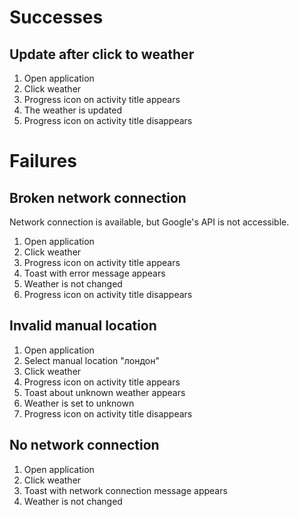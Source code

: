 # Successes #

## Update after click to weather ##

  1. Open application
  1. Click weather
  1. Progress icon on activity title appears
  1. The weather is updated
  1. Progress icon on activity title disappears

# Failures #

## Broken network connection ##

Network connection is available, but Google's API is not accessible.

  1. Open application
  1. Click weather
  1. Progress icon on activity title appears
  1. Toast with error message appears
  1. Weather is not changed
  1. Progress icon on activity title disappears

## Invalid manual location ##

  1. Open application
  1. Select manual location "лондон"
  1. Click weather
  1. Progress icon on activity title appears
  1. Toast about unknown weather appears
  1. Weather is set to unknown
  1. Progress icon on activity title disappears

## No network connection ##

  1. Open application
  1. Click weather
  1. Toast with network connection message appears
  1. Weather is not changed